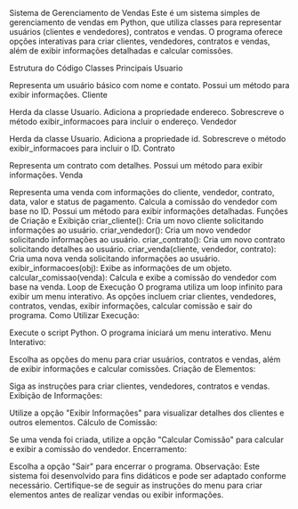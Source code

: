 Sistema de Gerenciamento de Vendas
Este é um sistema simples de gerenciamento de vendas em Python, que utiliza classes para representar usuários (clientes e vendedores), contratos e vendas. O programa oferece opções interativas para criar clientes, vendedores, contratos e vendas, além de exibir informações detalhadas e calcular comissões.

Estrutura do Código
Classes Principais
Usuario

Representa um usuário básico com nome e contato.
Possui um método para exibir informações.
Cliente

Herda da classe Usuario.
Adiciona a propriedade endereco.
Sobrescreve o método exibir_informacoes para incluir o endereço.
Vendedor

Herda da classe Usuario.
Adiciona a propriedade id.
Sobrescreve o método exibir_informacoes para incluir o ID.
Contrato

Representa um contrato com detalhes.
Possui um método para exibir informações.
Venda

Representa uma venda com informações do cliente, vendedor, contrato, data, valor e status de pagamento.
Calcula a comissão do vendedor com base no ID.
Possui um método para exibir informações detalhadas.
Funções de Criação e Exibição
criar_cliente(): Cria um novo cliente solicitando informações ao usuário.
criar_vendedor(): Cria um novo vendedor solicitando informações ao usuário.
criar_contrato(): Cria um novo contrato solicitando detalhes ao usuário.
criar_venda(cliente, vendedor, contrato): Cria uma nova venda solicitando informações ao usuário.
exibir_informacoes(obj): Exibe as informações de um objeto.
calcular_comissao(venda): Calcula e exibe a comissão do vendedor com base na venda.
Loop de Execução
O programa utiliza um loop infinito para exibir um menu interativo.
As opções incluem criar clientes, vendedores, contratos, vendas, exibir informações, calcular comissão e sair do programa.
Como Utilizar
Execução:

Execute o script Python.
O programa iniciará um menu interativo.
Menu Interativo:

Escolha as opções do menu para criar usuários, contratos e vendas, além de exibir informações e calcular comissões.
Criação de Elementos:

Siga as instruções para criar clientes, vendedores, contratos e vendas.
Exibição de Informações:

Utilize a opção "Exibir Informações" para visualizar detalhes dos clientes e outros elementos.
Cálculo de Comissão:

Se uma venda foi criada, utilize a opção "Calcular Comissão" para calcular e exibir a comissão do vendedor.
Encerramento:

Escolha a opção "Sair" para encerrar o programa.
Observação: Este sistema foi desenvolvido para fins didáticos e pode ser adaptado conforme necessário. Certifique-se de seguir as instruções do menu para criar elementos antes de realizar vendas ou exibir informações.